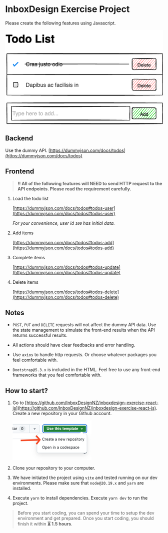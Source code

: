 # InboxDesign Exercise Project

Please create the following features using Javascript.

![Todo List Wireframe](./src/assets/wireframe.png)


## Backend

  Use the dummy API. [https://dummyjson.com/docs/todos](https://dummyjson.com/docs/todos)


## Frontend

> **‼️ All of the following features will NEED to send HTTP request to the API endpoints. Please read the requirement carefully.**

1. Load the todo list 

   [https://dummyjson.com/docs/todos#todos-user](https://dummyjson.com/docs/todos#todos-user)

   *For your convenience, user id `100` has initial data.*

2. Add items

   [https://dummyjson.com/docs/todos#todos-add](https://dummyjson.com/docs/todos#todos-add)

3. Complete items

   [https://dummyjson.com/docs/todos#todos-update](https://dummyjson.com/docs/todos#todos-update)

4. Delete items

   [https://dummyjson.com/docs/todos#todos-delete](https://dummyjson.com/docs/todos#todos-delete)


## Notes

- `POST`, `PUT` and `DELETE` requests will not affect the dummy API data. Use the state management to simulate the front-end results when the API returns successful results.

- All actions should have clear feedbacks and error handling.

- Use `axios` to handle http requests. Or choose whatever packages you feel comfortable with.

- `Bootstrap@5.3.x` is included in the HTML. Feel free to use any front-end frameworks that you feel comfortable with.



## How to start? 

1. Go to [https://github.com/InboxDesignNZ/inboxdesign-exercise-react-js](https://github.com/InboxDesignNZ/inboxdesign-exercise-react-js). Create a new repository in your Github account.

    ![Github](./src/assets/github-guide.png)

1. Clone your repository to your computer.

2. We have initiated the project using `vite` and tested running on our dev environments. Please make sure that `node@20.19.x` and `yarn` are installed.

3. Execute `yarn` to install dependencies. Execute `yarn dev` to run the project.

>  Before you start coding, you can spend your time to setup the dev environment and get prepared. Once you start coding, you should finish it within **⏳ 1.5 hours**.